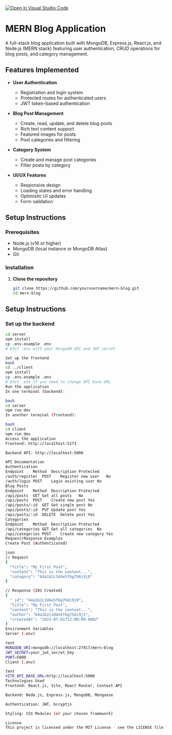 [![Open in Visual Studio Code](https://classroom.github.com/assets/open-in-vscode-2e0aaae1b6195c2367325f4f02e2d04e9abb55f0b24a779b69b11b9e10269abc.svg)](https://classroom.github.com/online_ide?assignment_repo_id=19952554&assignment_repo_type=AssignmentRepo)

# MERN Blog Application

A full-stack blog application built with MongoDB, Express.js, React.js, and Node.js (MERN stack) featuring user authentication, CRUD operations for blog posts, and category management.

## Features Implemented

- **User Authentication**
  - Registration and login system
  - Protected routes for authenticated users
  - JWT token-based authentication

- **Blog Post Management**
  - Create, read, update, and delete blog posts
  - Rich text content support
  - Featured images for posts
  - Post categories and filtering

- **Category System**
  - Create and manage post categories
  - Filter posts by category

- **UI/UX Features**
  - Responsive design
  - Loading states and error handling
  - Optimistic UI updates
  - Form validation

## Setup Instructions

### Prerequisites
- Node.js (v16 or higher)
- MongoDB (local instance or MongoDB Atlas)
- Git

### Installation

1. **Clone the repository**
   ```bash
   git clone https://github.com/yourusername/mern-blog.git
   cd mern-blog

## Setup Instructions

### Set up the backend
```bash
cd server
npm install
cp .env.example .env
# Edit .env with your MongoDB URI and JWT secret

Set up the frontend
bash
cd ../client
npm install
cp .env.example .env
# Edit .env if you need to change API base URL
Run the application
In one terminal (backend):

bash
cd server
npm run dev
In another terminal (frontend):

bash
cd client
npm run dev
Access the application
Frontend: http://localhost:5173

Backend API: http://localhost:5000

API Documentation
Authentication
Endpoint	Method	Description	Protected
/auth/register	POST	Register new user	No
/auth/login	POST	Login existing user	No
Blog Posts
Endpoint	Method	Description	Protected
/api/posts	GET	Get all posts	No
/api/posts	POST	Create new post	Yes
/api/posts/:id	GET	Get single post	No
/api/posts/:id	PUT	Update post	Yes
/api/posts/:id	DELETE	Delete post	Yes
Categories
Endpoint	Method	Description	Protected
/api/categories	GET	Get all categories	No
/api/categories	POST	Create new category	Yes
Request/Response Examples
Create Post (Authenticated)

json
// Request
{
  "title": "My First Post",
  "content": "This is the content...",
  "category": "64a1b2c3d4e5f6g7h8i9j0"
}

// Response (201 Created)
{
  "_id": "64a1b2c3d4e5f6g7h8i9j0",
  "title": "My First Post",
  "content": "This is the content...",
  "author": "64a1b2c3d4e5f6g7h8i9j1",
  "createdAt": "2023-07-01T12:00:00.000Z"
}
Environment Variables
Server (.env)

text
MONGODB_URI=mongodb://localhost:27017/mern-blog
JWT_SECRET=your_jwt_secret_key
PORT=5000
Client (.env)

text
VITE_API_BASE_URL=http://localhost:5000
Technologies Used
Frontend: React.js, Vite, React Router, Context API

Backend: Node.js, Express.js, MongoDB, Mongoose

Authentication: JWT, bcryptjs

Styling: CSS Modules (or your chosen framework)

License
This project is licensed under the MIT License - see the LICENSE file for details.

